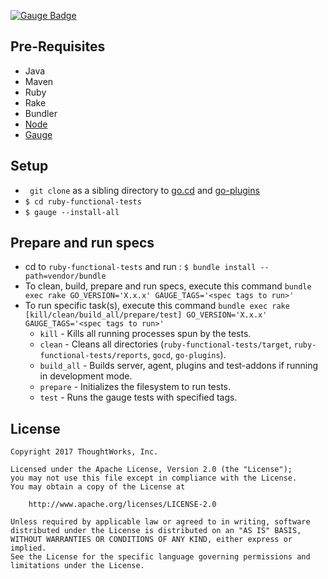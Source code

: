 [![Gauge
Badge](https://cdn.rawgit.com/getgauge/getgauge.github.io/master/Gauge_Badge.svg)](http://getgauge.io)

## Pre-Requisites
* Java
* Maven
* Ruby
* Rake
* Bundler
* [Node](https://nodejs.org/en/) 
* [Gauge](http://getgauge.io)

## Setup
* ``` git clone``` as a sibling directory to
  [go.cd](https://github.com/gocd/gocd) and [go-plugins](https://github.com/gocd/go-plugins)
* ```$ cd ruby-functional-tests```
* ```$ gauge --install-all```

## Prepare and run specs

* cd to ```ruby-functional-tests``` and run : ```$ bundle install --path=vendor/bundle```
* To clean, build, prepare and run specs, execute this command ```bundle exec rake GO_VERSION='X.x.x' GAUGE_TAGS='<spec tags to run>'```
* To run specific task(s), execute this command ```bundle exec rake [kill/clean/build_all/prepare/test] GO_VERSION='X.x.x' GAUGE_TAGS='<spec tags to run>'```
    * `kill` - Kills all running processes spun by the tests.
    * `clean` - Cleans all directories (`ruby-functional-tests/target`, `ruby-functional-tests/reports`, `gocd`, `go-plugins`).
    * `build_all` - Builds server, agent, plugins and test-addons if running in development mode.
    * `prepare` - Initializes the filesystem to run tests.
    * `test` - Runs the gauge tests with specified tags. 

## License

```plain
Copyright 2017 ThoughtWorks, Inc.

Licensed under the Apache License, Version 2.0 (the "License");
you may not use this file except in compliance with the License.
You may obtain a copy of the License at

    http://www.apache.org/licenses/LICENSE-2.0

Unless required by applicable law or agreed to in writing, software
distributed under the License is distributed on an "AS IS" BASIS,
WITHOUT WARRANTIES OR CONDITIONS OF ANY KIND, either express or implied.
See the License for the specific language governing permissions and
limitations under the License.
```
